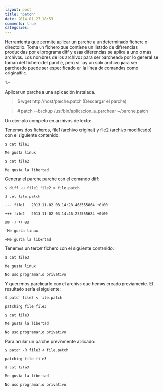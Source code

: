 ```yaml
---
layout: post
title: "patch"
date: 2014-01-27 18:53
comments: true
categories: 
---
```

Herramienta que permite aplicar un parche a un determinado fichero o directorio. Toma un fichero que contiene un listado de diferencias producidas por el programa diff y esas diferencias se aplica a uno o más archivos. Los nombres de los archivos para ser parcheado por lo general se toman del fichero del parche, pero si hay un solo archivo para ser parcheado puede ser especificado en la línea de comandos como originalfile. 

1.-

Aplicar un parche a una aplicación instalada. 

>$ wget http://host/parche.patch  (Descargar el parche)

>\# patch --backup /usr/bin/aplicacion_a_parchear ~/parche.patch

Un ejemplo completo en archivos de texto:

Tenemos dos ficheros, file1 (archivo original) y file2 (archivo modificado) con el siguiente contenido:

	$ cat file1

	Me gusta linux

	$ cat file2

	Me gusta la libertad

Generar el parche parche con el comando diff:

	$ diff -u file1 file2 > file.patch

	$ cat file.patch 

	--- file1	2013-11-02 03:14:28.466555864 +0100

	+++ file2	2013-11-02 03:14:46.230555684 +0100

	@@ -1 +1 @@

	-Me gusta linux

	+Me gusta la libertad

Tenemos un tercer fichero con el siguiente contenido:

	$ cat file3

	Me gusta linux

	No uso programario privativo

Y queremos parchearlo con el archivo que hemos creado previamente. El resultado sería el siguiente:

	$ patch file3 < file.patch

	patching file file3

	$ cat file3

	Me gusta la libertad

	No uso programario privativo

Para anular un parche previamente aplicado:

	$ patch -R file3 < file.patch

	patching file file3

	$ cat file3

	Me gusta la libertad

	No uso programario privativo

